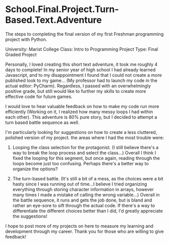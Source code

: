 # School.Final.Project.Turn-Based.Text.Adventure
The steps to completing the final version of my first Freshman programming project with Python. 

University: Marist College
Class: Intro to Programming
Project Type: Final Graded Project

Personally, I loved creating this short text adventure, it took me roughly 4 days to complete! In my senior year of high school I had already learned Javascript, and to my disappointment I found that I could not create a more published look to my game... (My professor had to launch my code in the actual editor: PyCharm). Regardless, I passed with an overwhelmingly positive grade, but still would like to further my skills to create more effective code for future games.

I would love to hear valuable feedback on how to make my code run more efficiently (Working on it, I realized how many messy loops I had within each other). This adventure is 80% pure story, but I decided to attempt a turn based battle sequence as well.


I'm particularly looking for suggestions on how to create a less cluttered, polished version of my project. the areas where I had the most trouble were:

1. Looping the class selection for the protagonist.
(I still believe there's a way to break the loop process and select the class...)
Overall I think I fixed the looping for this segment, but once again, reading through the loops become just too confusing. Perhaps there's a better way to organize the options?

2. The turn-based battle.
(It's still a bit of a mess, as the choices were a bit hasty since I was running out of time...I believe I tried organizing everything through storing character information in arrays, however many times I made a mistake of calling the wrong variable...)
Overall in the battle sequence, it runs and gets the job done, but is bland and rather an eye-sore to sift through the actual code. If there's a way to differentiate the different choices better than I did, I'd greatly appreciate the suggestions!


I hope to post more of my projects on here to measure my learning and development through my career. 
Thank you for those who are willing to give feedback!
